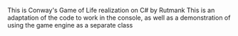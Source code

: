 This is Conway's Game of Life realization on C# by Rutmank
This is an adaptation of the code to work in the console, 
as well as a demonstration of using the game engine as a separate class


